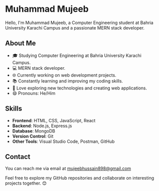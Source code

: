 # Muhammad Mujeeb

Hello, I'm Muhammad Mujeeb, a Computer Engineering student at Bahria University Karachi Campus and a passionate MERN stack developer.

## About Me

- 🎓 Studying Computer Engineering at Bahria University Karachi Campus.
- 💻 MERN stack developer.
- 🌐 Currently working on web development projects.
- 📚 Constantly learning and improving my coding skills.
- 📱 Love exploring new technologies and creating web applications.
- 😄 Pronouns: He/Him

## Skills

- **Frontend**: HTML, CSS, JavaScript, React
- **Backend**: Node.js, Express.js
- **Database**: MongoDB
- **Version Control**: Git
- **Other Tools**: Visual Studio Code, Postman, GitHub


## Contact

You can reach me via email at mujeebhussain898@gmail.com 

Feel free to explore my GitHub repositories and collaborate on interesting projects together. 😊